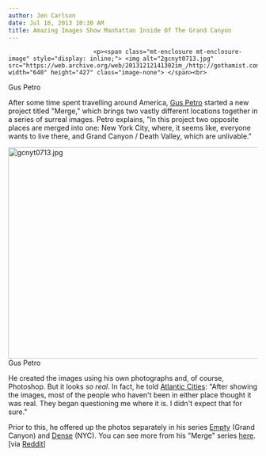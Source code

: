 ```yaml
---
author: Jen Carlson
date: Jul 16, 2013 10:30 AM
title: Amazing Images Show Manhattan Inside Of The Grand Canyon
---
```



                            
                            
                            
                            <p><span class="mt-enclosure mt-enclosure-image" style="display: inline;"> <img alt="2gcnyt0713.jpg" src="https://web.archive.org/web/20131212141302im_/http://gothamist.com/attachments/arts_jen/2gcnyt0713.jpg" width="640" height="427" class="image-none"> </span><br>
<span class="photo_caption">Gus Petro</span></p>

<p>After some time spent travelling around America, <a href="https://web.archive.org/web/20131212141302/http://guspetro.com/">Gus Petro</a> started a new project titled &quot;Merge,&quot; which brings two vastly different locations together in a series of surreal images. Petro explains, &quot;In this project two opposite places are merged into one: New York City, where, it seems like, everyone wants to live there, and Grand Canyon / Death Valley, which are unlivable.&quot;</p>

<p><span class="mt-enclosure mt-enclosure-image" style="display: inline;"> <img alt="gcnyt0713.jpg" src="https://web.archive.org/web/20131212141302im_/http://gothamist.com/attachments/arts_jen/gcnyt0713.jpg" width="640" height="427" class="image-none"> </span><br>
<span class="photo_caption">Gus Petro</span></p>

<p>He created the images using his own photographs and, of course, Photoshop. But it looks <em>so real</em>. In fact, he told <a href="https://web.archive.org/web/20131212141302/http://m.theatlanticcities.com/arts-and-lifestyle/2013/07/what-it-would-look-if-you-dropped-manhattan-grand-canyon/6204/">Atlantic Cities</a>: &quot;After showing the images, most of the people who haven&apos;t been in either place thought it was real. They began questioning me where it is. I didn&apos;t expect that for sure.&quot;</p>

<p>Prior to this, he offered up the photos separately in his series <a href="https://web.archive.org/web/20131212141302/http://guspetro.com/empty/">Empty</a> (Grand Canyon) and <a href="https://web.archive.org/web/20131212141302/http://guspetro.com/dense/">Dense</a> (NYC). You can see more from his &quot;Merge&quot; series <a href="https://web.archive.org/web/20131212141302/http://guspetro.com/merge/">here</a>. [via <a href="https://web.archive.org/web/20131212141302/http://www.reddit.com/r/nyc/comments/1iev3z/what_it_would_look_like_if_you_dropped_manhattan/">Reddit</a>]</p>
                            
                            
                            